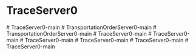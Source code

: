 # TraceServer0
#   T r a c e S e r v e r 0 - m a i n  
 #   T r a n s p o r t a t i o n O r d e r S e r v e r 0 - m a i n  
 #   T r a n s p o r t a t i o n O r d e r S e r v e r 0 - m a i n  
 #   T r a c e S e r v e r 0 - m a i n  
 #   T r a c e S e r v e r 0 - m a i n  
 #   T r a c e S e r v e r 0 - m a i n  
 #   T r a c e S e r v e r 0 - m a i n  
 #   T r a c e S e r v e r 0 - m a i n  
 #   T r a c e S e r v e r 0 - m a i n  
 